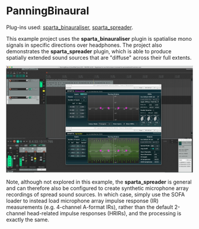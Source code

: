 # PanningBinaural

Plug-ins used: [sparta_binauraliser](https://leomccormack.github.io/sparta-site/docs/plugins/sparta-suite/#binauraliser), [sparta_spreader](https://leomccormack.github.io/sparta-site/docs/plugins/sparta-suite/#spreader).

This example project uses the **sparta_binauraliser** plugin is spatialise mono signals in specific directions over headphones. The project also demonstrates the **sparta_spreader** plugin, which is able to produce spatially extended sound sources that are "diffuse" across their full extents. 

<img src="ReaperBinauraliserSpreader.png" alt="" style="max-width: 100%"></br>

Note, although not explored in this example, the **sparta_spreader** is general and can therefore also be configured to create synthetic microphone array recordings of spread sound sources. In which case, simply use the SOFA loader to instead load microphone array impulse response (IR) measurements (e.g. 4-channel A-format IRs), rather than the default 2-channel head-related impulse responses (HRIRs), and the processing is exactly the same. 
